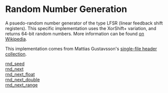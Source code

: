 # Random Number Generation

A psuedo-random number generator of the type LFSR (linear feedback shift registers). This specific implementation uses the XorShift+ variation, and returns 64-bit random numbers. More information can be found [on Wikipedia](https://en.wikipedia.org/wiki/Xorshift).

This implementation comes from Mattias Gustavsson's [single-file header collection](https://github.com/mattiasgustavsson/libs/blob/main/rnd.h).

[rnd_seed](https://github.com/RandyGaul/cute_framework/blob/master/docs/math/rnd/rnd_seed.md)  
[rnd_next](https://github.com/RandyGaul/cute_framework/blob/master/docs/math/rnd/rnd_next.md)  
[rnd_next_float](https://github.com/RandyGaul/cute_framework/blob/master/docs/math/rnd/rnd_next_float.md)  
[rnd_next_double](https://github.com/RandyGaul/cute_framework/blob/master/docs/math/rnd/rnd_next_double.md)  
[rnd_next_range](https://github.com/RandyGaul/cute_framework/blob/master/docs/math/rnd/rnd_next_range.md)  

